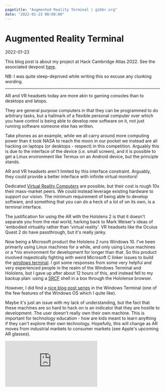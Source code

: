 ```yaml
---
pagetitle: "Augmented Reality Terminal | gibbr.org"
date: "2022-01-23 00:00:00"
---
```


# Augmented Reality Terminal

2022-01-23

This blog post is about my project at Hack Cambridge Atlas 2022. See the associated devpost [here](https://devpost.com/software/augmented-reality-terminal).

NB: I was quite sleep-deprived while writing this so excuse any clunking wording.

<hr>

AR and VR headsets today are more akin to gaming consoles than to desktops and latops.

They are general purpose computers in that they can be programmed to do arbitrary tasks, but a hallmark of a flexible personal computer over which you have control is being able to develop new software on it, not just running software someone else has written.

Take phones as an example, while we all carry around more computing power than it took NASA to reach the moon in our pocket we instead are all hacking on laptops (or desktops - respect) in this competition. Arguably this is due to the interface of the device (i.e. small screen), and it is possible to get a Linux environment like Termux on an Android device, but the principle stands.

AR and VR headsets aren't limited by this interface constraint. Arguably, they could provide a better interface with infinite virtual monitors!

Dedicated [Virtual Reality Computers](https://simulavr.com/blog/kickstarter-pricing/) are possible, but their cost is rough 10x their mass-market peers. We could instead leverage existing hardware to support our vision. The minimum requirement of being able to develop software, and something that you can do a heck of a lot of on its own, is a terminal interface.

The justification for using the AR with the Hololens 2 is that it doesn't separate you from the real world, harking back to Mark Weiser's ideas of 'embodied virtuality rather than 'virtual reality'. VR headsets like the Oculus Quest 2 do have passthrough, but it's really janky.

Now being a Microsoft product the Hololens 2 runs Windows 10. I've been primarily using Linux machines for a while, and only using Linux machines or a *nix environment for development for longer than that. So this product involved majestically fighting with weird Microsoft C linker issues to build the [windows terminal](https://github.com/microsoft/terminal). I got some responses from some very helpful and very experienced people in the realm of the Windows Terminal and Hololens, but I gave up after about 12 hours of this, and instead fell to my backup plan: using a [SRCF](https://www.srcf.net/) shell in a box through the Hololense browser.

However, I did find a [nice blog post series](https://devblogs.microsoft.com/commandline/windows-command-line-backgrounder/) in the Windows Terminal (one of the few features of the Windows OS which I quite like).

Maybe it's just an issue with my lack of understanding, but the fact that these machines are so hard to hack on is an indicator that they are hostile to development. The user doesn't really own their own machine. This is important for technology education - how are kids meant to learn anything if they can't explore their own technology. Hopefully, this will change as AR moves from industrial markets to consumer markets (see Apple's upcoming AR glasses).

<iframe src="https://www.youtube.com/embed/cHmYd3KMBcM" title="YouTube video player" frameborder="0" allow="accelerometer; autoplay; clipboard-write; encrypted-media; gyroscope; picture-in-picture" allowfullscreen></iframe>
